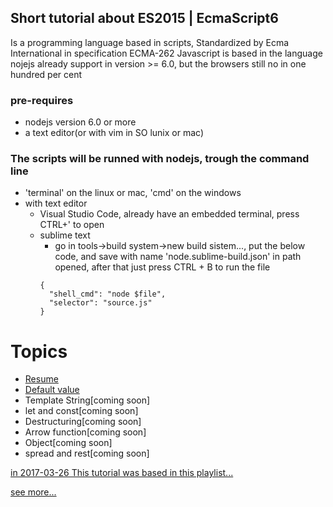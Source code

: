 ## Short tutorial about ES2015 | EcmaScript6
Is a programming language based in scripts, Standardized by Ecma International in specification ECMA-262
Javascript is based in the language
nojejs already support in version >= 6.0, but the browsers still no in one hundred per cent

### pre-requires 
* nodejs version 6.0 or more
* a text editor(or with vim in SO lunix or mac)

### The scripts will be runned with nodejs, trough the command line
* 'terminal' on the linux or mac, 'cmd' on the windows
* with text editor
  * Visual Studio Code, already have an embedded terminal, press CTRL+' to open
  * sublime text
    * go in tools->build system->new build sistem..., put the below code, and save with name 'node.sublime-build.json' in path opened,
    after that just press CTRL + B to run the file
    ```
    {
      "shell_cmd": "node $file",
      "selector": "source.js"
    }
    ```  

# Topics
 * [Resume](https://github.com/MRCardoso/es2015-basic/blob/master/RESUME.md)
 * [Default value](https://github.com/MRCardoso/es2015-basic/blob/master/default_value.js)
 * Template String[coming soon]
 * let and const[coming soon]
 * Destructuring[coming soon]
 * Arrow function[coming soon]
 * Object[coming soon]
 * spread and rest[coming soon]


[in 2017-03-26 This tutorial was based in this playlist...](https://www.youtube.com/watch?v=vcoMWWVZS7c&list=PLDm7BSK-M5Yk30T65F5yeuCcStOQBPKq2)

[see more...](http://es6-features.org/#Constants)
